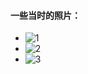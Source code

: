 #### 一些当时的照片：
- ![1](https://user-images.githubusercontent.com/49359900/125483284-c0212f4f-5b64-411c-a6e6-86072d641bf2.jpg)  
- ![2](https://user-images.githubusercontent.com/49359900/125483309-19f94294-7cc1-468b-b428-4e226c4950f7.jpg)  
- ![3](https://user-images.githubusercontent.com/49359900/125483333-5648c5f0-a90a-4e55-874b-c2fba1e9b907.jpg)  

